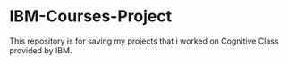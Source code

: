 # IBM-Courses-Project
This repository is for saving my projects that i worked on Cognitive Class provided by IBM.
